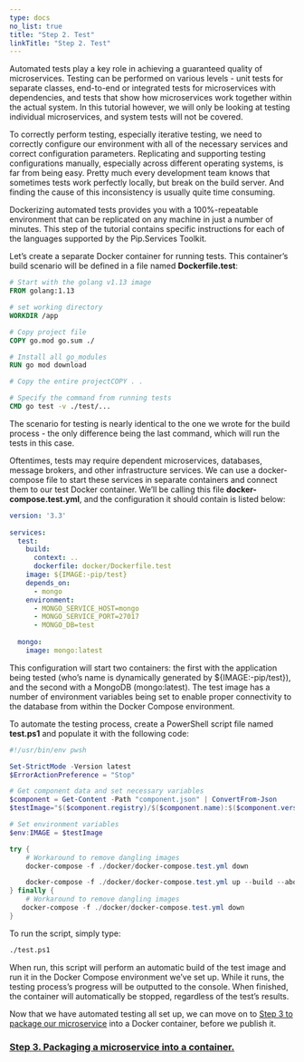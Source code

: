 ```yaml
---
type: docs
no_list: true
title: "Step 2. Test"
linkTitle: "Step 2. Test"
---
```


Automated tests play a key role in achieving a guaranteed quality of microservices. Testing can be performed on various levels - unit tests for separate classes, end-to-end or integrated tests for microservices with dependencies, and tests that show how microservices work together within the actual system. In this tutorial however, we will only be looking at testing individual microservices, and system tests will not be covered.

To correctly perform testing, especially iterative testing, we need to correctly configure our environment with all of the necessary services and correct configuration parameters. Replicating and supporting testing configurations manually, especially across different operating systems, is far from being easy. Pretty much every development team knows that sometimes tests work perfectly locally, but break on the build server. And finding the cause of this inconsistency is usually quite time consuming.

Dockerizing automated tests provides you with a 100%-repeatable environment that can be replicated on any machine in just a number of minutes. This step of the tutorial contains specific instructions for each of the languages supported by the Pip.Services Toolkit.

Let’s create a separate Docker container for running tests. This container’s build scenario will be defined in a file named **Dockerfile.test**:

```dockerfile
# Start with the golang v1.13 image
FROM golang:1.13

# set working directory
WORKDIR /app

# Copy project file
COPY go.mod go.sum ./

# Install all go_modules
RUN go mod download

# Copy the entire projectCOPY . .

# Specify the command from running tests
CMD go test -v ./test/...

```

The scenario for testing is nearly identical to the one we wrote for the build process - the only difference being the last command, which will run the tests in this case.

Oftentimes, tests may require dependent microservices, databases, message brokers, and other infrastructure services. We can use a docker-compose file to start these services in separate containers and connect them to our test Docker container. We’ll be calling this file **docker-compose.test.yml**, and the configuration it should contain is listed below:

```yml
version: '3.3'
‍
services:
  test:
    build:
      context: ..
      dockerfile: docker/Dockerfile.test
    image: ${IMAGE:-pip/test}
    depends_on:
      - mongo
    environment:
      - MONGO_SERVICE_HOST=mongo
      - MONGO_SERVICE_PORT=27017
      - MONGO_DB=test
‍
  mongo:
    image: mongo:latest

```

This configuration will start two containers: the first with the application being tested (who’s name is dynamically generated by ${IMAGE:-pip/test}), and the second with a MongoDB (mongo:latest). The test image has a number of environment variables being set to enable proper connectivity to the database from within the Docker Compose environment.

To automate the testing process, create a PowerShell script file named **test.ps1** and populate it with the following code:

```ps1
#!/usr/bin/env pwsh

Set-StrictMode -Version latest
$ErrorActionPreference = "Stop"

# Get component data and set necessary variables
$component = Get-Content -Path "component.json" | ConvertFrom-Json
$testImage="$($component.registry)/$($component.name):$($component.version)-$($component.build)-test"

# Set environment variables
$env:IMAGE = $testImage

try {
    # Workaround to remove dangling images
    docker-compose -f ./docker/docker-compose.test.yml down

    docker-compose -f ./docker/docker-compose.test.yml up --build --abort-on-container-exit --exit-code-from test
} finally {
    # Workaround to remove dangling images 
   docker-compose -f ./docker/docker-compose.test.yml down
}
```

To run the script, simply type:

```bash
./test.ps1
```

When run, this script will perform an automatic build of the test image and run it in the Docker Compose environment we’ve set up. While it runs, the testing process’s progress will be outputted to the console. When finished, the container will automatically be stopped, regardless of the test’s results.

Now that we have automated testing all set up, we can move on to [Step 3 to package our microservice](../step3) into a Docker container, before we publish it.


<span class="hide-title-link">

### [Step 3. Packaging a microservice into a container.](../step3)

</span>

